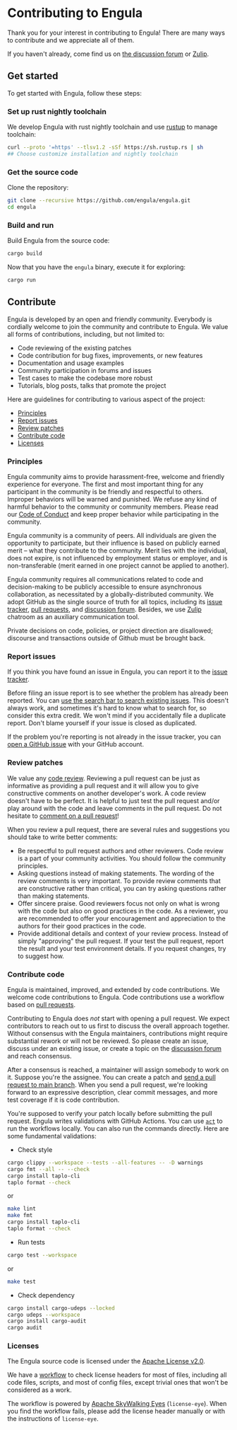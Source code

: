 # Contributing to Engula

Thank you for your interest in contributing to Engula! There are many ways to contribute and we appreciate all of them.

If you haven't already, come find us on [the discussion forum](https://github.com/engula/engula/discussions) or [Zulip](https://engula.zulipchat.com).

## Get started

To get started with Engula, follow these steps:

### Set up rust nightly toolchain

We develop Engula with rust nightly toolchain and use [rustup](https://rustup.rs/) to manage toolchain:

```sh
curl --proto '=https' --tlsv1.2 -sSf https://sh.rustup.rs | sh
## Choose customize installation and nightly toolchain
```

### Get the source code

Clone the repository:

```sh
git clone --recursive https://github.com/engula/engula.git
cd engula
```

### Build and run

Build Engula from the source code:

```sh
cargo build
```

Now that you have the `engula` binary, execute it for exploring:

```sh
cargo run
```

## Contribute

Engula is developed by an open and friendly community. Everybody is cordially welcome to join the community and contribute to Engula. We value all forms of contributions, including, but not limited to:

* Code reviewing of the existing patches
* Code contribution for bug fixes, improvements, or new features
* Documentation and usage examples
* Community participation in forums and issues
* Test cases to make the codebase more robust
* Tutorials, blog posts, talks that promote the project

Here are guidelines for contributing to various aspect of the project:

* [Principles](#Principles)
* [Report issues](#Report-issues)
* [Review patches](#Review-patches)
* [Contribute code](#Contribute-code)
* [Licenses](#Licenses)

### Principles

Engula community aims to provide harassment-free, welcome and friendly experience for everyone. The first and most important thing for any participant in the community is be friendly and respectful to others. Improper behaviors will be warned and punished. We refuse any kind of harmful behavior to the community or community members. Please read our [Code of Conduct](CODE_OF_CONDUCT.md) and keep proper behavior while participating in the community.

Engula community is a community of peers. All individuals are given the opportunity to participate, but their influence is based on publicly earned merit – what they contribute to the community. Merit lies with the individual, does not expire, is not influenced by employment status or employer, and is non-transferable (merit earned in one project cannot be applied to another).

Engula community requires all communications related to code and decision-making to be publicly accessible to ensure asynchronous collaboration, as necessitated by a globally-distributed community. We adopt GitHub as the single source of truth for all topics, including its [issue tracker](https://github.com/engula/engula/issues), [pull requests](http://github.com/engula/engula/pulls), and [discussion forum](https://github.com/engula/engula/discussions). Besides, we use [Zulip](https://engula.zulipchat.com) chatroom as an auxiliary communication tool.

Private decisions on code, policies, or project direction are disallowed; discourse and transactions outside of Github must be brought back.

### Report issues

If you think you have found an issue in Engula, you can report it to the [issue tracker](https://github.com/engula/engula/issues).

Before filing an issue report is to see whether the problem has already been reported. You can [use the search bar to search existing issues](https://docs.github.com/en/github/administering-a-repository/finding-information-in-a-repository/using-search-to-filter-issues-and-pull-requests). This doesn't always work, and sometimes it's hard to know what to search for, so consider this extra credit. We won't mind if you accidentally file a duplicate report. Don't blame yourself if your issue is closed as duplicated.

If the problem you're reporting is not already in the issue tracker, you can [open a GitHub issue](https://docs.github.com/en/issues/tracking-your-work-with-issues/creating-an-issue) with your GitHub account.

### Review patches

We value any [code review](https://en.wikipedia.org/wiki/Code_review). Reviewing a pull request can be just as informative as providing a pull request and it will allow you to give constructive comments on another developer's work. A code review doesn't have to be perfect. It is helpful to just test the pull request and/or play around with the code and leave comments in the pull request. Do not hesitate to [comment on a pull request](https://docs.github.com/en/pull-requests/collaborating-with-pull-requests/reviewing-changes-in-pull-requests/commenting-on-a-pull-request)!

When you review a pull request, there are several rules and suggestions you should take to write better comments:

* Be respectful to pull request authors and other reviewers. Code review is a part of your community activities. You should follow the community principles.
* Asking questions instead of making statements. The wording of the review comments is very important. To provide review comments that are constructive rather than critical, you can try asking questions rather than making statements.
* Offer sincere praise. Good reviewers focus not only on what is wrong with the code but also on good practices in the code. As a reviewer, you are recommended to offer your encouragement and appreciation to the authors for their good practices in the code.
* Provide additional details and context of your review process. Instead of simply "approving" the pull request. If your test the pull request, report the result and your test environment details. If you request changes, try to suggest how.

### Contribute code

Engula is maintained, improved, and extended by code contributions. We welcome code contributions to Engula. Code contributions use a workflow based on [pull requests](https://docs.github.com/en/pull-requests/collaborating-with-pull-requests/proposing-changes-to-your-work-with-pull-requests/about-pull-requests).

Contributing to Engula does _not_ start with opening a pull request. We expect contributors to reach out to us first to discuss the overall approach together. Without consensus with the Engula maintainers, contributions might require substantial rework or will not be reviewed. So please create an issue, discuss under an existing issue, or create a topic on the [discussion forum](https://github.com/engula/engula/discussions) and reach consensus.

After a consensus is reached, a maintainer will assign somebody to work on it. Suppose you're the assignee. You can create a patch and [send a pull request to main branch](https://github.com/engula/engula/pull/new/main). When you send a pull request, we're looking forward to an expressive description, clear commit messages, and more test coverage if it is code contribution.

You're supposed to verify your patch locally before submitting the pull request. Engula writes validations with GitHub Actions. You can use [`act`](https://github.com/nektos/act) to run the workflows locally. You can also run the commands directly. Here are some fundamental validations:

* Check style

```sh
cargo clippy --workspace --tests --all-features -- -D warnings
cargo fmt --all -- --check
cargo install taplo-cli
taplo format --check
```

or

```sh
make lint
make fmt
cargo install taplo-cli
taplo format --check
```

* Run tests

```sh
cargo test --workspace
```

or

```sh
make test
```

* Check dependency

```sh
cargo install cargo-udeps --locked
cargo udeps --workspace
cargo install cargo-audit
cargo audit
```

### Licenses

The Engula source code is licensed under the [Apache License v2.0](https://www.apache.org/licenses/LICENSE-2.0).

We have a [workflow](https://github.com/engula/engula/actions/workflows/audit-license.yml) to check license headers for most of files, including all code files, scripts, and most of config files, except trivial ones that won't be considered as a work.

The workflow is powered by [Apache SkyWalking Eyes](https://github.com/apache/skywalking-eyes) (`license-eye`). When you find the workflow fails, please add the license header manually or with the instructions of `license-eye`.
